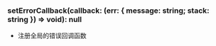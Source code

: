 ### **setErrorCallback(callback: (err: { message: string; stack: string }) => void): null**
- 注册全局的错误回调函数


